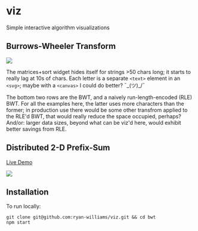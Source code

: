 # viz
Simple interactive algorithm visualizations

## Burrows-Wheeler Transform

![](https://camo.githubusercontent.com/6e1e970fcbf1a6202f6b5a604e90e3303a71e0c0/68747470733a2f2f64337676366c703535716a6171632e636c6f756466726f6e742e6e65742f6974656d732f31553161314e3246336a33343266317a306330702f53637265656e2532305265636f7264696e67253230323031362d31302d3331253230617425323030312e3238253230504d2e6769663f582d436c6f75644170702d56697369746f722d49643d343836373430)

The matrices+sort widget hides itself for strings >50 chars long; it starts to really lag at 10s of chars. Each letter is a separate `<text>` element in an `<svg>`; maybe with a `<canvas>` I could do better? ¯\_(ツ)_/¯

The bottom two rows are the BWT, and a naively run-length-encoded (RLE) BWT. For all the examples here, the latter uses more characters than the former; in production use there would be some other transfrom applied to the RLE'd BWT, that would really reduce the space occupied, perhaps? And/or: larger data sizes, beyond what can be viz'd here, would exhibit better savings from RLE.

## Distributed 2-D Prefix-Sum

[Live Demo](https://bwt.runsascoded.com/grid)

![](https://d3vv6lp55qjaqc.cloudfront.net/items/1c302C09271q2r2P1t1M/Screen%20Recording%202017-02-08%20at%2001.26%20AM.gif?X-CloudApp-Visitor-Id=486740)

## Installation

To run locally:

```
git clone git@github.com:ryan-williams/viz.git && cd bwt
npm start
```
